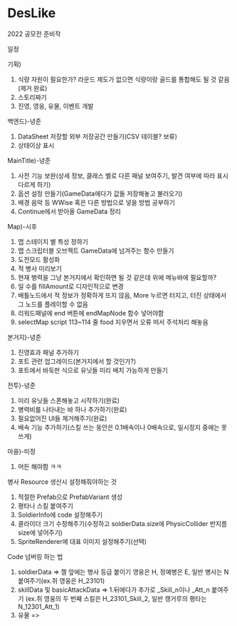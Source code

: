 # DesLike
2022 공모전 준비작

일정

기획)
1. 식량 자원이 필요한가? 라운드 제도가 없으면 식량이랑 골드를 통합해도 될 것 같음(제거 완료)
2. 스토리짜기
3. 진영, 영웅, 유물, 이벤트 개발

백엔드)-녕준
1. DataSheet 저장할 외부 저장공간 만들기(CSV 테이블? 보류)
2. 상태이상 표시

MainTitle)-녕준
1. 사전 기능 보완(상세 정보, 클래스 별로 다른 패널 보여주기, 발견 여부에 따라 표시 다르게 하기)
2. 옵션 설정 만들기(GameData에다가 값들 저장해놓고 불러오기)
3. 배경 음악 등 WWise 혹은 다른 방법으로 넣을 방법 공부하기
4. Continue에서 받아올 GameData 정리

Map)-시후
1. 맵 스테이지 별 특성 정하기
2. 맵 스크립터블 오브젝트 GameData에 넘겨주는 함수 만들기
3. 도전모드 활성화
4. 적 병사 미리보기
5. 현재 병력을 그냥 본거지에서 확인하면 될 것 같은데 위에 메뉴바에 필요할까?
6. 일 수를 fillAmount로 디자인적으로 변경
7. 배틀노드에서 적 정보가 정확하게 뜨지 않음, More 누르면 터지고, 터진 상태에서 그 노드를 플레이할 수 없음
8. 리워드패널에 end 버튼에 endMapNode 함수 넣어야함
9. selectMap script 113~114 줄 food 지우면서 오류 떠서 주석처리 해놓음

본거지)-녕준
1. 진영효과 패널 추가하기
2. 포트 관련 업그레이드(본거지에서 할 것인가?)
3. 포트에서 바둑판 식으로 유닛들 미리 배치 가능하게 만들기

전투)-녕준
1. 미리 유닛들 스폰해놓고 시작하기(완료)
2. 병력비를 나타내는 바 하나 추가하기(완료)
3. 필요없어진 UI들 제거해주기(완료)
4. 배속 기능 추가하기(스킬 쓰는 동안은 0.1배속이나 0배속으로, 일시정지 중에는 못 쓰게)

마을)-미정
1. 머든 해야함 ㅋㅋ

병사 Resource 생산시 설정해줘야하는 것
1. 적절한 Prefab으로 PrefabVariant 생성
2. 평타나 스킬 붙여주기
3. SoldierInfo에 code 설정해주기
4. 콜라이더 크기 수정해주기(수정하고 soldierData.size에 PhysicCollider 반지름 size에 넣어주기)
5. SpriteRenderer에 대표 이미지 설정해주기(선택)

Code 넘버링 하는 법
1. soldierData => 젤 앞에는 병사 등급 붙이기 영웅은 H, 정예병은 E, 일반 병사는 N 붙여주기(ex.쥐 영웅은 H_23101)
2. skillData 및 basicAttackData => 1.뒤에다가 추가로 _Skill_n이나 _Att_n 붙여주기 (ex.쥐 영웅의 두 번째 스킬은 H_23101_Skill_2, 일반 캥거루의 평타는 N_12301_Att_1)
3. 유물 =>
